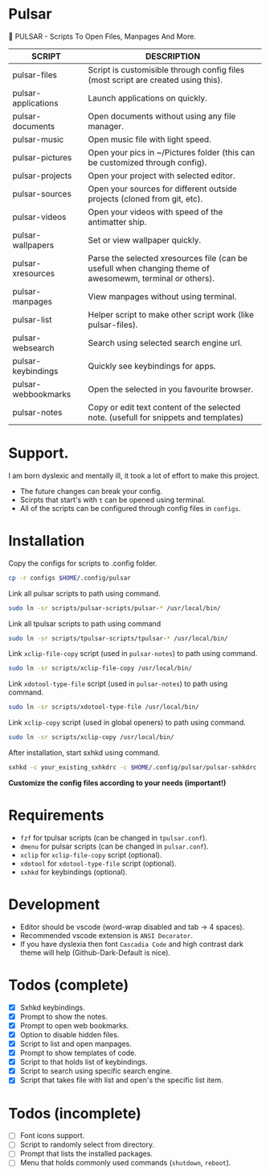 # Pulsar
🚀 PULSAR - Scripts To Open Files, Manpages And More.

| SCRIPT              | DESCRIPTION                   |
| ------------------- | ----------------------------- |
| pulsar-files        | Script is customisible through config files (most script are created using this). |
| pulsar-applications | Launch applications on quickly. |
| pulsar-documents    | Open documents without using any file manager. |
| pulsar-music        | Open music file with light speed. |
| pulsar-pictures     | Open your pics in ~/Pictures folder (this can be customized through config). |
| pulsar-projects     | Open your project with selected editor. |
| pulsar-sources      | Open your sources for different outside projects (cloned from git, etc). |
| pulsar-videos       | Open your videos with speed of the antimatter ship. |
| pulsar-wallpapers   | Set or view wallpaper quickly. |
| pulsar-xresources   | Parse the selected xresources file (can be usefull when changing theme of awesomewm, terminal or others). |
| pulsar-manpages     | View manpages without using terminal. |
| pulsar-list         | Helper script to make other script work (like pulsar-files). |
| pulsar-websearch    | Search using selected search engine url. |
| pulsar-keybindings  | Quickly see keybindings for apps. |
| pulsar-webbookmarks | Open the selected in you favourite browser. |
| pulsar-notes        | Copy or edit text content of the selected note. (usefull for snippets and templates) |

# Support.

I am born dyslexic and mentally ill, it took a lot of effort to make this project.  

- The future changes can break your config.
- Scirpts that start's with `t` can be opened using terminal.
- All of the scripts can be configured through config files in `configs`.

# Installation

Copy the configs for scripts to .config folder.

```bash
cp -r configs $HOME/.config/pulsar
```

Link all pulsar scripts to path using command.
```bash
sudo ln -sr scripts/pulsar-scripts/pulsar-* /usr/local/bin/
```

Link all tpulsar scripts to path using command
```bash
sudo ln -sr scripts/tpulsar-scripts/tpulsar-* /usr/local/bin/
```

Link `xclip-file-copy` script (used in `pulsar-notes`) to path using command.
```bash
sudo ln -sr scripts/xclip-file-copy /usr/local/bin/
```

Link `xdotool-type-file` script (used in `pulsar-notes`) to path using command.
```bash
sudo ln -sr scripts/xdotool-type-file /usr/local/bin/
```

Link `xclip-copy` script (used in global openers) to path using command.
```bash
sudo ln -sr scripts/xclip-copy /usr/local/bin/
```

After installation, start sxhkd using command.
```bash
sxhkd -c your_existing_sxhkdrc -c $HOME/.config/pulsar/pulsar-sxhkdrc
```

**Customize the config files according to your needs (important!)**

# Requirements

- `fzf` for tpulsar scripts (can be changed in `tpulsar.conf`).
- `dmenu` for pulsar scripts (can be changed in `pulsar.conf`).
- `xclip` for `xclip-file-copy` script (optional).
- `xdotool` for `xdotool-type-file` script (optional).
- `sxhkd` for keybindings (optional).

# Development

- Editor should be vscode (word-wrap disabled and tab -> 4 spaces).
- Recommended vscode extension is `ANSI Decorator`.
- If you have dyslexia then font `Cascadia Code` and high contrast dark theme will help (Github-Dark-Default is nice).

# Todos (complete)

- [X] Sxhkd keybindings.
- [X] Prompt to show the notes.
- [X] Prompt to open web bookmarks.
- [X] Option to disable hidden files.
- [X] Script to list and open manpages.
- [X] Prompt to show templates of code.
- [X] Script to that holds list of keybindings.
- [X] Script to search using specific search engine.
- [X] Script that takes file with list and open's the specific list item.

# Todos (incomplete)

- [ ] Font icons support.
- [ ] Script to randomly select from directory.
- [ ] Prompt that lists the installed packages.
- [ ] Menu that holds commonly used commands (`shutdown`, `reboot`).
